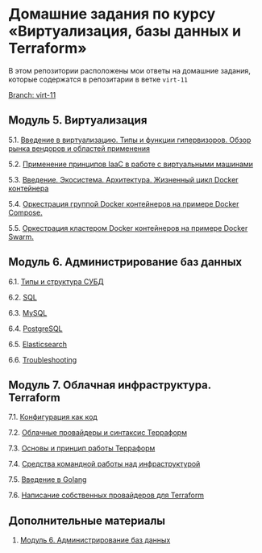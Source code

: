 # Домашние задания по курсу «Виртуализация, базы данных и Terraform»

В этом репозитории расположены мои ответы на домашние задания, которые содержатся в репозитарии в ветке `virt-11`

[Branch: virt-11](https://github.com/netology-code/virt-homeworks/tree/virt-11)

## Модуль 5. Виртуализация

5.1. [Введение в виртуализацию. Типы и функции гипервизоров. Обзор рынка вендоров и областей применения](05-virt-01-basics/README.md)

5.2. [Применение принципов IaaC в работе с виртуальными машинами](05-virt-02-iaac/README.md)

5.3. [Введение. Экосистема. Архитектура. Жизненный цикл Docker контейнера](05-virt-03-docker/README.md)

5.4. [Оркестрация группой Docker контейнеров на примере Docker Compose.](05-virt-04-docker-compose/README.md)

5.5. [ Оркестрация кластером Docker контейнеров на примере Docker Swarm.](05-virt-05-docker-swarm/README.md)

## Модуль 6. Администрирование баз данных

6.1. [Типы и структура СУБД](06-db-01-basics/README.md)

6.2. [SQL](06-db-02-sql/README.md)

6.3. [MySQL](06-db-03-mysql/README.md)

6.4. [PostgreSQL](06-db-04-postgresql/README.md)

6.5. [Elasticsearch](06-db-05-elasticsearch/README.md)

6.6. [Troubleshooting](06-db-06-troobleshooting/README.md)


## Модуль 7. Облачная инфраструктура. Terraform

7.1. [Конфигурация как код](07-terraform-01-intro/README.md)

7.2. [Облачные провайдеры и синтаксис Терраформ](07-terraform-02-syntax/README.md)

7.3. [Основы и принцип работы Терраформ](07-terraform-03-basic/README.md)

7.4. [Средства командной работы над инфраструктурой](07-terraform-04-teamwork/README.md)

7.5. [Введение в Golang](07-terraform-05-golang/README.md)

7.6. [Написание собственных провайдеров для Terraform](07-terraform-06-providers/README.md)

## Дополнительные материалы

1. [Модуль 6. Администрирование баз данных](https://github.com/netology-code/virt-homeworks/tree/master/additional)
